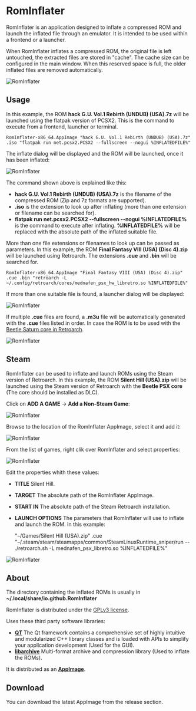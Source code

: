 # RomInflater

RomInflater is an application designed to inflate a compressed ROM and launch the inflated file through an emulator. It is intended to be used within a frontend or a launcher.

When RomInflater inflates a compressed ROM, the original file is left untouched, the extracted files are stored in "cache". The cache size can be configured in the main window. When this reserved space is full, the older inflated files are removed automatically.

![RomInflater](https://www.dropbox.com/s/0ttbwtcdcygi5ti/main_window.png?raw=1)


## Usage

In this example, the ROM **hack G.U. Vol.1 Rebirth (UNDUB) (USA).7z** will be launched using the flatpak version of PCSX2. This is the command to execute from a frontend, launcher or  terminal.

    RomInflater-x86_64.AppImage "hack G.U. Vol.1 Rebirth (UNDUB) (USA).7z" .iso "flatpak run net.pcsx2.PCSX2 --fullscreen --nogui %INFLATEDFILE%"

The inflate dialog will be displayed and the ROM will be launched, once it has been inflated:

![RomInflater](https://www.dropbox.com/s/1mvit5inngij6nv/inflate_window.png?raw=1)

The command shown above is explained like this:

* **hack G.U. Vol.1 Rebirth (UNDUB) (USA).7z** is the filename of the compressed ROM (Zip and 7z formats are supported).
* **.iso** is the extension to look up after inflating (more than one extension or filename can be searched for).
* **flatpak run net.pcsx2.PCSX2 --fullscreen --nogui %INFLATEDFILE%** is the command to execute after inflating. **%INFLATEDFILE%** will be replaced with the absolute path of the inflated suitable file.


More than one file extensions or filenames to look up can be passed as parameters. In this example, the ROM **Final Fantasy VIII (USA) (Disc 4).zip** will be launched using Retroarch. The extensions **.cue** and **.bin** will be searched for.

    RomInflater-x86_64.AppImage "Final Fantasy VIII (USA) (Disc 4).zip" .cue .bin "retroarch -L ~/.config/retroarch/cores/mednafen_psx_hw_libretro.so %INFLATEDFILE%"


If more than one suitable file is found, a launcher dialog will be displayed:

![RomInflater](https://www.dropbox.com/s/4gdquacveubdtqs/launcher_window.png?raw=1)


If multiple **.cue** files are found, a **.m3u** file will be automatically generated with the **.cue** files listed in order. In case the ROM is to be used with the [Beetle Saturn core in Retroarch](https://docs.libretro.com/library/beetle_saturn/).

![RomInflater](https://www.dropbox.com/s/ibqdmc527ohnbxu/launcher_window_m3u.png?raw=1)


## Steam

RomInflater can be used to inflate and launch ROMs using the Steam version of Retroarch. In this example, the ROM **Silent Hill (USA).zip** will be launched using the Steam version of Retroarch with the **Beetle PSX core** (The core should be installed as DLC).


Click on **ADD A GAME** -> **Add a Non-Steam Game**:

![RomInflater](https://www.dropbox.com/s/bc3l26eadochl7q/steam_add_to.png?raw=1)


Browse to the location of the RomInflater AppImage, select it and add it:

![RomInflater](https://www.dropbox.com/s/v0z53cscxz6h66l/steam_add_to_select.png?raw=1)


From the list of games, right clik over RomInflater and select properties:

![RomInflater](https://www.dropbox.com/s/9ib0y2tp9ny1cvg/steam_properties.png?raw=1)


Edit the properties whith these values:

* **TITLE** Silent Hill.
* **TARGET** The absolute path of the RomInflater AppImage.
* **START IN** The absolute path of the Steam Retroarch installation.
* **LAUNCH OPTIONS** The parameters that RomInflater will use to inflate and launch the ROM. In this example:

    "```~```/Games/Silent Hill (USA).zip" .cue "```~```/.steam/steam/steamapps/common/SteamLinuxRuntime_sniper/run -- ./retroarch.sh -L mednafen_psx_libretro.so %INFLATEDFILE%"

![RomInflater](https://www.dropbox.com/s/xy9dnmo4t6dt7tv/steam_properties_edit.png?raw=1)



## About

The directory containing the inflated ROMs is usually in **~/.local/share/io.github.RomInflater**

RomInflater is distributed under the [GPLv3 license](https://www.gnu.org/licenses/gpl-3.0.en.html).

Uses these third party software libraries:

* **[QT](https://www.qt.io/)** The Qt framework contains a comprehensive set of highly intuitive and modularized C++ library classes and is loaded with APIs to simplify your application development (Used for the GUI).
* **[libarchive](https://www.libarchive.org/)** Multi-format archive and compression library (Used to inflate the ROMs).

It is distributed as an **[AppImage](https://appimage.org/)**.


## Download

You can download the latest AppImage from the release section.
